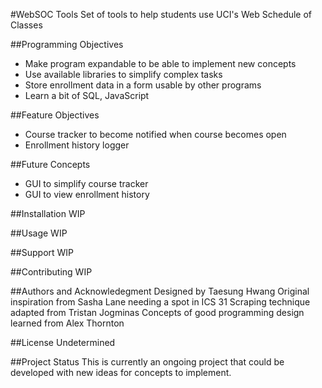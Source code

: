 #WebSOC Tools
Set of tools to help students use UCI's Web Schedule of Classes

##Programming Objectives
* Make program expandable to be able to implement new concepts
* Use available libraries to simplify complex tasks
* Store enrollment data in a form usable by other programs
* Learn a bit of SQL, JavaScript

##Feature Objectives
* Course tracker to become notified when course becomes open
* Enrollment history logger

##Future Concepts
* GUI to simplify course tracker
* GUI to view enrollment history

##Installation
WIP

##Usage
WIP

##Support
WIP

##Contributing
WIP

##Authors and Acknowledegment
Designed by Taesung Hwang
Original inspiration from Sasha Lane needing a spot in ICS 31
Scraping technique adapted from Tristan Jogminas
Concepts of good programming design learned from Alex Thornton

##License
Undetermined

##Project Status
This is currently an ongoing project that could be developed with new ideas for concepts to implement.
